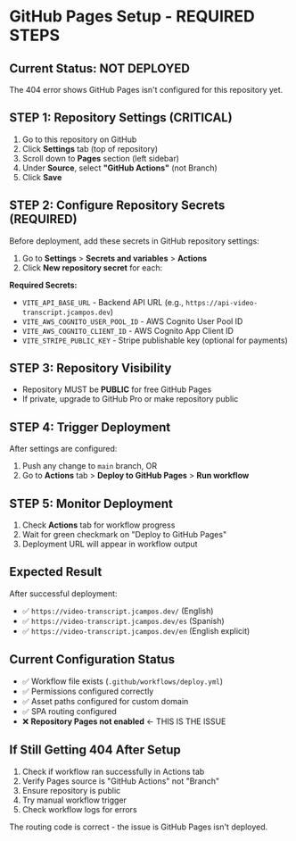 # GitHub Pages Setup - REQUIRED STEPS

## Current Status: NOT DEPLOYED
The 404 error shows GitHub Pages isn't configured for this repository yet.

## STEP 1: Repository Settings (CRITICAL)
1. Go to this repository on GitHub
2. Click **Settings** tab (top of repository)
3. Scroll down to **Pages** section (left sidebar)
4. Under **Source**, select **"GitHub Actions"** (not Branch)
5. Click **Save**

## STEP 2: Configure Repository Secrets (REQUIRED)
Before deployment, add these secrets in GitHub repository settings:

1. Go to **Settings** > **Secrets and variables** > **Actions**
2. Click **New repository secret** for each:

**Required Secrets:**
- `VITE_API_BASE_URL` - Backend API URL (e.g., `https://api-video-transcript.jcampos.dev`)
- `VITE_AWS_COGNITO_USER_POOL_ID` - AWS Cognito User Pool ID
- `VITE_AWS_COGNITO_CLIENT_ID` - AWS Cognito App Client ID
- `VITE_STRIPE_PUBLIC_KEY` - Stripe publishable key (optional for payments)

## STEP 3: Repository Visibility
- Repository MUST be **PUBLIC** for free GitHub Pages
- If private, upgrade to GitHub Pro or make repository public

## STEP 4: Trigger Deployment
After settings are configured:
1. Push any change to `main` branch, OR
2. Go to **Actions** tab > **Deploy to GitHub Pages** > **Run workflow**

## STEP 5: Monitor Deployment
1. Check **Actions** tab for workflow progress
2. Wait for green checkmark on "Deploy to GitHub Pages"
3. Deployment URL will appear in workflow output

## Expected Result
After successful deployment:
- ✅ `https://video-transcript.jcampos.dev/` (English)
- ✅ `https://video-transcript.jcampos.dev/es` (Spanish) 
- ✅ `https://video-transcript.jcampos.dev/en` (English explicit)

## Current Configuration Status
- ✅ Workflow file exists (`.github/workflows/deploy.yml`)
- ✅ Permissions configured correctly
- ✅ Asset paths configured for custom domain
- ✅ SPA routing configured
- ❌ **Repository Pages not enabled** ← THIS IS THE ISSUE

## If Still Getting 404 After Setup
1. Check if workflow ran successfully in Actions tab
2. Verify Pages source is "GitHub Actions" not "Branch"  
3. Ensure repository is public
4. Try manual workflow trigger
5. Check workflow logs for errors

The routing code is correct - the issue is GitHub Pages isn't deployed.